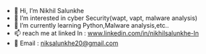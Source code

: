 - 👋 Hi, I’m Nikhil Salunkhe
- 👀 I’m interested in cyber Security(wapt, vapt, malware analysis)
- 🌱 I’m currently learning Python,Malware analysis,etc..
- 📫 reach me at linked In : www.linkedin.com/in/nikhilsalunkhe-ln
- 📧 Email : niksalunkhe20@gmail.com

<!---
hypeerrr-19/hypeerrr-19 is a ✨ special ✨ repository because its `README.md` (this file) appears on your GitHub profile.
You can click the Preview link to take a look at your changes.
--->
